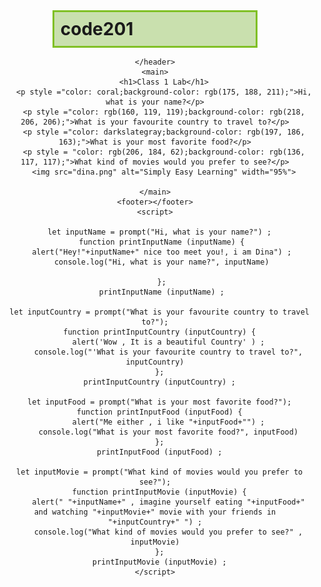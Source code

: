 # code201
<!DOCTYPE html>
<html>
<head>
    <title>Code 201</title>
    <style>
h1 {
    background-color: hsl(88, 44%, 78%);
    margin: auto;
  width: 60%;
  border: 3px solid #80c025;
  padding: 10px;
}
    </style>
</head>

<body>
    <header>
         
    </header>
    <main>
        <h1>Class 1 Lab</h1>
        <p style ="color: coral;background-color: rgb(175, 188, 211);">Hi, what is your name?</p>
        <p style ="color: rgb(160, 119, 119);background-color: rgb(218, 206, 206);">What is your favourite country to travel to?</p>
        <p style ="color: darkslategray;background-color: rgb(197, 186, 163);">What is your most favorite food?</p>
        <p style = "color: rgb(206, 184, 62);background-color: rgb(136, 117, 117);">What kind of movies would you prefer to see?</p>
        <img src="dina.png" alt="Simply Easy Learning" width="95%">
         
    </main>
    <footer></footer>
    <script>
       
      let inputName = prompt("Hi, what is your name?") ;
       function printInputName (inputName) {
       alert("Hey!"+inputName+" nice too meet you!, i am Dina") ;
       console.log("Hi, what is your name?", inputName)

       };
       printInputName (inputName) ;

      let inputCountry = prompt("What is your favourite country to travel to?");
      function printInputCountry (inputCountry) {
          alert('Wow , It is a beautiful Country' ) ;
          console.log("'What is your favourite country to travel to?", inputCountry)
      };
      printInputCountry (inputCountry) ;

      let inputFood = prompt("What is your most favorite food?");
      function printInputFood (inputFood) {
          alert("Me either , i like "+inputFood+"") ;
          console.log("What is your most favorite food?", inputFood)
      };
      printInputFood (inputFood) ;

      let inputMovie = prompt("What kind of movies would you prefer to see?");
      function printInputMovie (inputMovie) {
          alert(" "+inputName+" , imagine yourself eating "+inputFood+" and watching "+inputMovie+" movie with your friends in "+inputCountry+" ") ;
          console.log("What kind of movies would you prefer to see?" , inputMovie)
      };
      printInputMovie (inputMovie) ;
    </script>
</body>
</html>